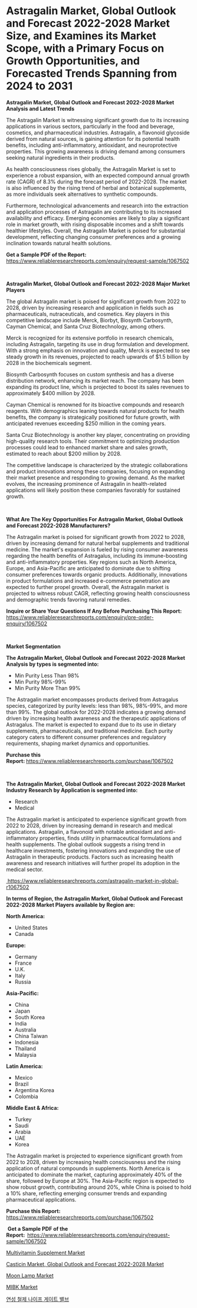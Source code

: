 <p><h1>Astragalin Market, Global Outlook and Forecast 2022-2028 Market Size, and Examines its Market Scope, with a Primary Focus on Growth Opportunities, and Forecasted Trends Spanning from 2024 to 2031</h1></p><p><strong>Astragalin Market, Global Outlook and Forecast 2022-2028 Market Analysis and Latest Trends</strong></p>
<p><p>The Astragalin Market is witnessing significant growth due to its increasing applications in various sectors, particularly in the food and beverage, cosmetics, and pharmaceutical industries. Astragalin, a flavonoid glycoside derived from natural sources, is gaining attention for its potential health benefits, including anti-inflammatory, antioxidant, and neuroprotective properties. This growing awareness is driving demand among consumers seeking natural ingredients in their products.</p><p>As health consciousness rises globally, the Astragalin Market is set to experience a robust expansion, with an expected compound annual growth rate (CAGR) of 8.3% during the forecast period of 2022-2028. The market is also influenced by the rising trend of herbal and botanical supplements, as more individuals seek alternatives to synthetic compounds.</p><p>Furthermore, technological advancements and research into the extraction and application processes of Astragalin are contributing to its increased availability and efficacy. Emerging economies are likely to play a significant role in market growth, with rising disposable incomes and a shift towards healthier lifestyles. Overall, the Astragalin Market is poised for substantial development, reflecting changing consumer preferences and a growing inclination towards natural health solutions.</p></p>
<p><strong>Get a Sample PDF of the Report:&nbsp;</strong> <a href="https://www.reliableresearchreports.com/enquiry/request-sample/1067502">https://www.reliableresearchreports.com/enquiry/request-sample/1067502</a></p>
<p>&nbsp;</p>
<p><strong>Astragalin Market, Global Outlook and Forecast 2022-2028 Major Market Players</strong></p>
<p><p>The global Astragalin market is poised for significant growth from 2022 to 2028, driven by increasing research and application in fields such as pharmaceuticals, nutraceuticals, and cosmetics. Key players in this competitive landscape include Merck, Biorbyt, Biosynth Carbosynth, Cayman Chemical, and Santa Cruz Biotechnology, among others.</p><p>Merck is recognized for its extensive portfolio in research chemicals, including Astragalin, targeting its use in drug formulation and development. With a strong emphasis on innovation and quality, Merck is expected to see steady growth in its revenues, projected to reach upwards of $1.5 billion by 2028 in the biochemicals segment.</p><p>Biosynth Carbosynth focuses on custom synthesis and has a diverse distribution network, enhancing its market reach. The company has been expanding its product line, which is projected to boost its sales revenues to approximately $400 million by 2028.</p><p>Cayman Chemical is renowned for its bioactive compounds and research reagents. With demographics leaning towards natural products for health benefits, the company is strategically positioned for future growth, with anticipated revenues exceeding $250 million in the coming years.</p><p>Santa Cruz Biotechnology is another key player, concentrating on providing high-quality research tools. Their commitment to optimizing production processes could lead to enhanced market share and sales growth, estimated to reach about $200 million by 2028.</p><p>The competitive landscape is characterized by the strategic collaborations and product innovations among these companies, focusing on expanding their market presence and responding to growing demand. As the market evolves, the increasing prominence of Astragalin in health-related applications will likely position these companies favorably for sustained growth.</p></p>
<p>&nbsp;</p>
<p><strong>What Are The Key Opportunities For Astragalin Market, Global Outlook and Forecast 2022-2028 Manufacturers?</strong></p>
<p><p>The Astragalin market is poised for significant growth from 2022 to 2028, driven by increasing demand for natural herbal supplements and traditional medicine. The market's expansion is fueled by rising consumer awareness regarding the health benefits of Astragalus, including its immune-boosting and anti-inflammatory properties. Key regions such as North America, Europe, and Asia-Pacific are anticipated to dominate due to shifting consumer preferences towards organic products. Additionally, innovations in product formulations and increased e-commerce penetration are expected to further propel growth. Overall, the Astragalin market is projected to witness robust CAGR, reflecting growing health consciousness and demographic trends favoring natural remedies.</p></p>
<p><strong>Inquire or Share Your Questions If Any Before Purchasing This Report:</strong> <a href="https://www.reliableresearchreports.com/enquiry/pre-order-enquiry/1067502">https://www.reliableresearchreports.com/enquiry/pre-order-enquiry/1067502</a></p>
<p>&nbsp;</p>
<p><strong>Market Segmentation</strong></p>
<p><strong>The Astragalin Market, Global Outlook and Forecast 2022-2028 Market Analysis by types is segmented into:</strong></p>
<p><ul><li>Min Purity Less Than 98%</li><li>Min Purity 98%-99%</li><li>Min Purity More Than 99%</li></ul></p>
<p><p>The Astragalin market encompasses products derived from Astragalus species, categorized by purity levels: less than 98%, 98%-99%, and more than 99%. The global outlook for 2022-2028 indicates a growing demand driven by increasing health awareness and the therapeutic applications of Astragalus. The market is expected to expand due to its use in dietary supplements, pharmaceuticals, and traditional medicine. Each purity category caters to different consumer preferences and regulatory requirements, shaping market dynamics and opportunities.</p></p>
<p><strong>Purchase this Report:&nbsp;</strong><a href="https://www.reliableresearchreports.com/purchase/1067502">https://www.reliableresearchreports.com/purchase/1067502</a></p>
<p>&nbsp;</p>
<p><strong>The Astragalin Market, Global Outlook and Forecast 2022-2028 Market Industry Research by Application is segmented into:</strong></p>
<p><ul><li>Research</li><li>Medical</li></ul></p>
<p><p>The Astragalin market is anticipated to experience significant growth from 2022 to 2028, driven by increasing demand in research and medical applications. Astragalin, a flavonoid with notable antioxidant and anti-inflammatory properties, finds utility in pharmaceutical formulations and health supplements. The global outlook suggests a rising trend in healthcare investments, fostering innovations and expanding the use of Astragalin in therapeutic products. Factors such as increasing health awareness and research initiatives will further propel its adoption in the medical sector.</p></p>
<p><a href="https://www.reliableresearchreports.com/astragalin-market-in-global-r1067502">&nbsp;https://www.reliableresearchreports.com/astragalin-market-in-global-r1067502</a></p>
<p><strong>In terms of Region, the Astragalin Market, Global Outlook and Forecast 2022-2028 Market Players available by Region are:</strong></p>
<p>
    <p> <strong> North America: </strong>
        <ul>
            <li>United States</li>
            <li>Canada</li>
        </ul>
        </p> 
    <p> <strong> Europe: </strong>
        <ul>
            <li>Germany</li>
            <li>France</li>
            <li>U.K.</li>
            <li>Italy</li>
            <li>Russia</li>
        </ul>
        </p> 
    <p> <strong> Asia-Pacific: </strong>
        <ul>
            <li>China</li>
            <li>Japan</li>
            <li>South Korea</li>
            <li>India</li>
            <li>Australia</li>
            <li>China Taiwan</li>
            <li>Indonesia</li>
            <li>Thailand</li>
            <li>Malaysia</li>
        </ul>
        </p> 
    <p> <strong> Latin America: </strong>
        <ul>
            <li>Mexico</li>
            <li>Brazil</li>
            <li>Argentina Korea</li>
            <li>Colombia</li>
        </ul>
        </p> 
    <p> <strong> Middle East & Africa: </strong>
        <ul>
            <li>Turkey</li>
            <li>Saudi</li>
            <li>Arabia</li>
            <li>UAE</li>
            <li>Korea</li>
        </ul>
    </p>
    </p>
<p><p>The Astragalin market is projected to experience significant growth from 2022 to 2028, driven by increasing health consciousness and the rising application of natural compounds in supplements. North America is anticipated to dominate the market, capturing approximately 40% of the share, followed by Europe at 30%. The Asia-Pacific region is expected to show robust growth, contributing around 20%, while China is poised to hold a 10% share, reflecting emerging consumer trends and expanding pharmaceutical applications.</p></p>
<p><strong>Purchase this Report: </strong><a href="https://www.reliableresearchreports.com/purchase/1067502">https://www.reliableresearchreports.com/purchase/1067502</a></p>
<p>&nbsp;<strong>Get a Sample PDF of the Report:&nbsp;&nbsp;</strong><a href="https://www.reliableresearchreports.com/enquiry/request-sample/1067502">https://www.reliableresearchreports.com/enquiry/request-sample/1067502</a></p>
<p><strong></strong></p>
<p><p><a href="https://issuu.com/reportprime-2/docs/multivitamin-supplement-market-size_128205eddd7278">Multivitamin Supplement Market</a></p><p><a href="https://github.com/bmorecock/Market-Research-Report-List-5/blob/main/casticin-market-global-outlook-and-forecast-2022-2028-market.md">Casticin Market, Global Outlook and Forecast 2022-2028 Market</a></p><p><a href="https://medium.com/@jewelmohr25/moon-lamp-market-forecast-global-market-trends-and-analysis-from-2024-to-2031-covered-in-189-pages-555d4c09b662">Moon Lamp Market</a></p><p><a href="https://issuu.com/reportprime-2/docs/mibk-market-size-2030.pptx_11d9eec4eacaf6">MIBK Market</a></p><p><a href="https://medium.com/@nargishussain12/%EC%97%B0%EC%84%B1-%EC%B2%A0-%EC%A0%9C-%EC%9E%A5%EA%B0%91-%EB%B0%B8%EB%B8%8C-%EC%8B%9C%EC%9E%A5%EC%97%90-%EB%8C%80%ED%95%9C-%ED%86%B5%EC%B0%B0%EB%A0%A5-%EC%8B%9C%EC%9E%A5-%EC%B0%B8%EC%97%AC%EC%9E%90-%EC%8B%9C%EC%9E%A5-%EA%B7%9C%EB%AA%A8-%EC%A7%80%EB%A6%AC%EC%A0%81-%EC%A7%80%EC%97%AD-%EB%B0%8F-%EC%A0%84%EB%A7%9D-2024-2031-2afd5eb29c94">연성 철제 나이프 게이트 밸브</a></p></p>